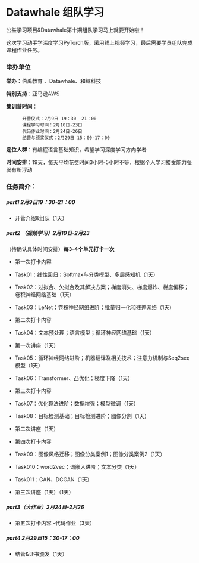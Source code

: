 ﻿# Datawhale 组队学习

公益学习项目&Datawhale第十期组队学习马上就要开始啦！

这次学习动手学深度学习PyTorch版，采用线上视频学习，最后需要学员组队完成课程作业任务。


### 举办单位

**举办**：伯禹教育 、Datawhale、和鲸科技

**特别支持**：亚马逊AWS

**集训营时间**：
        
          开营仪式：2月9日 19：30 -21：00
          课程学习时间：2月10日-23日
          代码作业时间：2月24日-26日
          结营与颁奖仪式：2月29日 15：00-17：00

**定位人群**：有编程语言基础知识，希望学习深度学习方向学者

**时间安排**：19天，每天平均花费时间3小时-5小时不等，根据个人学习接受能力强弱有所浮动


### 任务简介：
##### part1 2月9日19：30-21：00
- 开营介绍&组队（1天）

##### part2 （视频学习）2月10日-2月23
（待确认具体时间安排）**每3-4个单元打卡一次**
  
- 第一次打卡内容 
- Task01：线性回归；Softmax与分类模型、多层感知机（1天）
- Task02：过拟合、欠拟合及其解决方案；梯度消失、梯度爆炸、梯度偏移；卷积神经网络基础（1天）
- Task03：LeNet；卷积神经网络进阶；批量归一化和残差网络（1天）


- 第二次打卡内容
- Task04：文本预处理；语言模型；循环神经网络基础（1天）
- 第一次讲座（1天）
- Task05：循环神经网络进阶；机器翻译及相关技术；注意力机制与Seq2seq模型（1天）
- Task06：Transformer、凸优化；梯度下降（1天）


- 第三次打卡内容
- Task07：优化算法进阶；数据增强；模型微调（1天）
- Task08：目标检测基础；目标检测进阶；图像分割（1天）
- 第二次讲座（1天）


- 第四次打卡内容
- Task09：图像风格迁移；图像分类案例1；图像分类案例2（1天）
- Task010：word2vec；词嵌入进阶；文本分类（1天）
- Task011：GAN、DCGAN（1天）
- 第三次讲座（1天）（1天）


##### part3（大作业）2月24日-2月26
- 第五次打卡内容
-代码作业（3天）


##### part4 2月29日15：30-17：00
- 结营&证书颁发（1天）







